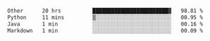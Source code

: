 <!--START_SECTION:waka-->

```txt
Other      20 hrs          ████████████████████████▓   98.81 %
Python     11 mins         ▒░░░░░░░░░░░░░░░░░░░░░░░░   00.95 %
Java       1 min           ░░░░░░░░░░░░░░░░░░░░░░░░░   00.16 %
Markdown   1 min           ░░░░░░░░░░░░░░░░░░░░░░░░░   00.09 %
```

<!--END_SECTION:waka--> 
 

